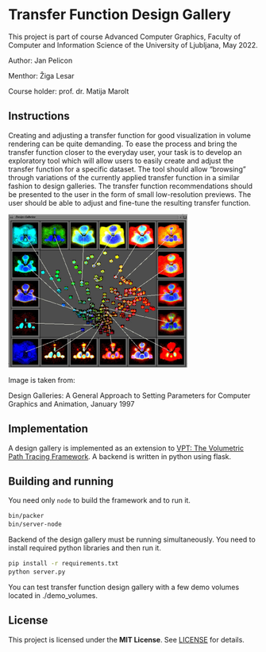 # Transfer Function Design Gallery

This project is part of course Advanced Computer Graphics, Faculty of Computer and Information Science of the University of Ljubljana, May 2022.

Author: Jan Pelicon

Menthor: Žiga Lesar

Course holder: prof. dr. Matija Marolt

## Instructions

Creating and adjusting a transfer function for good visualization in volume rendering can be quite demanding. To
ease the process and bring the transfer function closer to the everyday user, your task is to develop an exploratory
tool which will allow users to easily create and adjust the transfer function for a specific dataset. The tool should
allow “browsing” through variations of the currently applied transfer function in a similar fashion to design galleries. 
The transfer function recommendations should be presented to the user in the form of small low-resolution
previews. The user should be able to adjust and fine-tune the resulting transfer function.

![](./resources/design_gallery.PNG "Design gallery")

Image is taken from:

Design Galleries: A General Approach to Setting Parameters for Computer Graphics and Animation, January 1997

## Implementation

A design gallery is implemented as an extension to [VPT: The Volumetric Path Tracing Framework](https://github.com/terier/vpt). A backend is written in python using flask.

## Building and running

You need only `node` to build the framework and to run it.

```bash
bin/packer
bin/server-node
```

Backend of the design gallery must be running simultaneously. You need to install required python libraries and then run it. 

```bash
pip install -r requirements.txt
python server.py
```

You can test transfer function design gallery with a few demo volumes located in ./demo_volumes.

## License

This project is licensed under the **MIT License**.
See [LICENSE](LICENSE) for details.